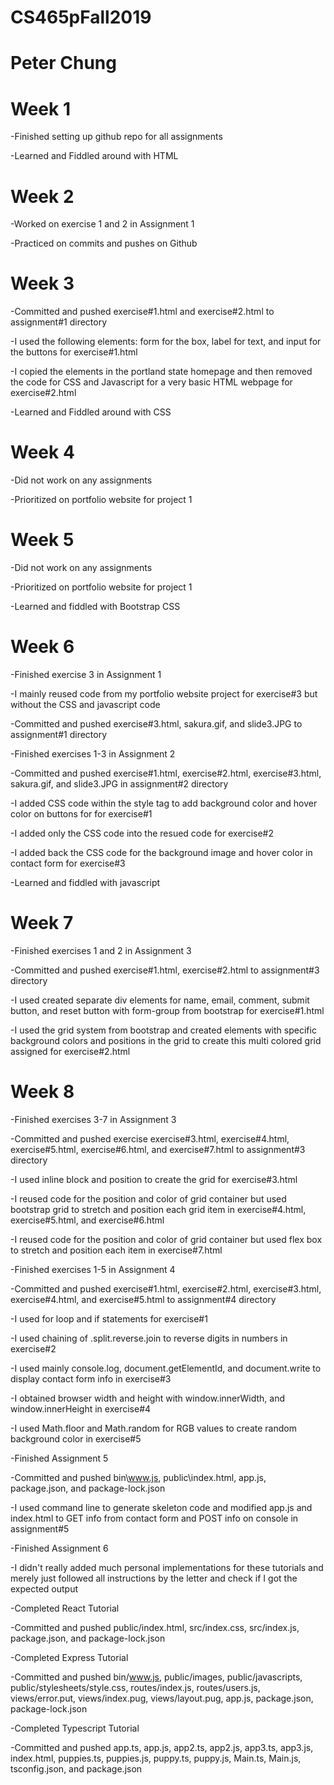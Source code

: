 # CS465pFall2019
# Peter Chung

# Week 1

-Finished setting up github repo for all assignments

-Learned and Fiddled around with HTML



# Week 2

-Worked on exercise 1 and 2 in Assignment 1

-Practiced on commits and pushes on Github



# Week 3

-Committed and pushed exercise#1.html and exercise#2.html
 to assignment#1 directory
 
 -I used the following elements: form for the box, label 
 for text, and input for the buttons for exercise#1.html
 
 -I copied the elements in the portland state homepage and
  then removed the code for CSS and Javascript for a very
  basic HTML webpage for exercise#2.html
 
-Learned and Fiddled around with CSS



# Week 4

-Did not work on any assignments

-Prioritized on portfolio website for project 1



# Week 5
-Did not work on any assignments

-Prioritized on portfolio website for project 1

-Learned and fiddled with Bootstrap CSS



# Week 6

-Finished exercise 3 in Assignment 1

-I mainly reused code from my portfolio website project
 for exercise#3 but without the CSS and javascript code

-Committed and pushed exercise#3.html, sakura.gif, and 
 slide3.JPG to assignment#1
 directory

-Finished exercises 1-3 in Assignment 2

-Committed and pushed exercise#1.html, exercise#2.html,
 exercise#3.html, sakura.gif, and slide3.JPG in 
 assignment#2 directory

-I added CSS code within the style tag to add 
 background color and hover color on buttons for 
 for exercise#1
 
-I added only the CSS code into the resued code for
  exercise#2

-I added back the CSS code for the background image and
 hover color in contact form for exercise#3

-Learned and fiddled with javascript


 
# Week 7
-Finished exercises 1 and 2 in Assignment 3

-Committed and pushed exercise#1.html, exercise#2.html to
 assignment#3 directory

-I used created separate div elements for name, email, 
 comment, submit button, and reset button with form-group
 from bootstrap for exercise#1.html
 
-I used the grid system from bootstrap and created
 elements with specific background colors and positions
 in the grid to create this multi colored grid assigned
 for exercise#2.html



# Week 8
-Finished exercises 3-7 in Assignment 3

-Committed and pushed exercise exercise#3.html,
 exercise#4.html, exercise#5.html, exercise#6.html, and
 exercise#7.html to assignment#3 directory

-I used inline block and position to create the grid
 for exercise#3.html
 
-I reused code for the position and color of grid container
 but used bootstrap grid to stretch and position each
 grid item in exercise#4.html, exercise#5.html, and
 exercise#6.html
 
 -I reused code for the position and color of grid container
  but used flex box to stretch and position each item
  in exercise#7.html

-Finished exercises 1-5 in Assignment 4

-Committed and pushed exercise#1.html, exercise#2.html, 
exercise#3.html, exercise#4.html, and exercise#5.html to 
assignment#4 directory

-I used for loop and if statements for exercise#1

-I used chaining of .split.reverse.join to reverse
 digits in numbers in exercise#2

-I used mainly console.log, document.getElementId, and 
 document.write to display contact form info in
 exercise#3
 
-I obtained browser width and height with window.innerWidth,
 and window.innerHeight in exercise#4
 
-I used Math.floor and Math.random for RGB values to
 create random background color in exercise#5
 
 

-Finished Assignment 5

-Committed and pushed bin\www.js, public\index.html,
 app.js, package.json, and package-lock.json  

-I used command line to generate skeleton code and
 modified app.js and index.html to GET info from contact
 form and POST info on console in assignment#5

-Finished Assignment 6

-I didn't really added much personal implementations
 for these tutorials and merely just followed all
 instructions by the letter and check if I got the
 expected output

-Completed React Tutorial

-Committed and pushed public/index.html, src/index.css,
 src/index.js, package.json, and package-lock.json
 
-Completed Express Tutorial
 
-Committed and pushed bin/www.js, public/images,
 public/javascripts, public/stylesheets/style.css,
 routes/index.js, routes/users.js, views/error.put,
 views/index.pug, views/layout.pug, app.js,
 package.json, package-lock.json
  
-Completed Typescript Tutorial
  
-Committed and pushed app.ts, app.js, app2.ts, app2.js,
 app3.ts, app3.js, index.html, puppies.ts, puppies.js,
 puppy.ts, puppy.js, Main.ts, Main.js, tsconfig.json,
 and package.json 